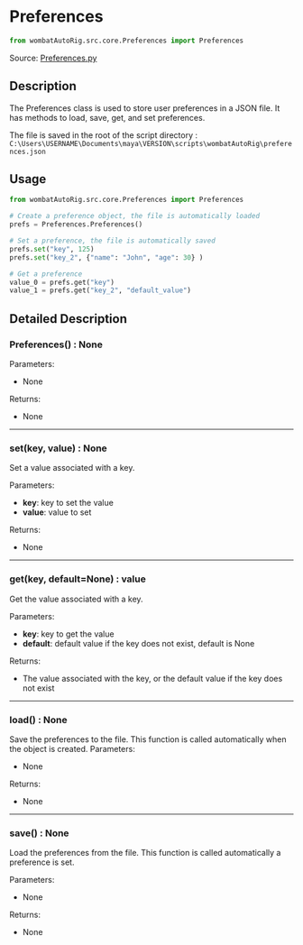 # Preferences

```python
from wombatAutoRig.src.core.Preferences import Preferences
```
Source: [Preferences.py](../src/core/Colors.py)


## Description
The Preferences class is used to store user preferences in a JSON file. 
It has methods to load, save, get, and set preferences.

The file is saved in the root of the script directory :
``C:\Users\USERNAME\Documents\maya\VERSION\scripts\wombatAutoRig\preferences.json``

## Usage
    
```python
from wombatAutoRig.src.core.Preferences import Preferences

# Create a preference object, the file is automatically loaded
prefs = Preferences.Preferences()

# Set a preference, the file is automatically saved
prefs.set("key", 125)
prefs.set("key_2", {"name": "John", "age": 30} )

# Get a preference
value_0 = prefs.get("key")
value_1 = prefs.get("key_2", "default_value")
```	


## Detailed Description

### Preferences() : None
Parameters:
- None

Returns:
- None

----------------------------------------------------------------------------------------------------------------------------

### set(key, value) : None

Set a value associated with a key.

Parameters:
- **key**: key to set the value
- **value**: value to set

Returns:
- None

----------------------------------------------------------------------------------------------------------------------------

### get(key, default=None) : value

Get the value associated with a key.

Parameters:
- **key**: key to get the value
- **default**: default value if the key does not exist, default is None

Returns:
- The value associated with the key, or the default value if the key does not exist

----------------------------------------------------------------------------------------------------------------------------

### load() : None

Save the preferences to the file. This function is called automatically when the object is created.
Parameters:
- None

Returns:
- None


----------------------------------------------------------------------------------------------------------------------------

### save() : None

Load the preferences from the file. This function is called automatically a preference is set.

Parameters:
- None

Returns:
- None
